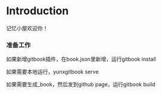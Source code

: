 # Introduction

记忆小屋欢迎你！


### 准备工作

如果新增gitbook插件，在book.json里新增，运行gitbook install

如果需要本地运行，yunxgitbook serve

如果需要生成_book，然后发到github page，运行gitbook build

